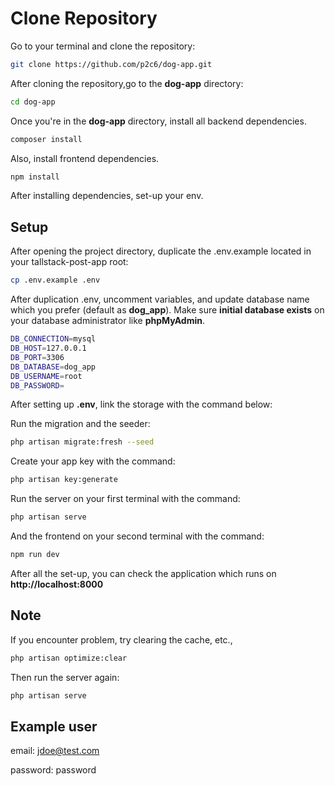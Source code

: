 # Clone Repository
Go to your terminal and clone the repository:
```sh
git clone https://github.com/p2c6/dog-app.git
```

After cloning the repository,go to the **dog-app** directory:

```sh
cd dog-app
```

Once you're in the **dog-app** directory, install all backend dependencies.

```sh
composer install
```

Also, install frontend dependencies.

```sh
npm install
```

After installing dependencies, set-up your env.

## Setup

After opening the project directory, duplicate the .env.example located in your tallstack-post-app root:

```sh
cp .env.example .env
```

After duplication .env, uncomment variables, and update database name which you prefer (default as **dog_app**). Make sure **initial database exists** on your database administrator like **phpMyAdmin**.

```sh
DB_CONNECTION=mysql
DB_HOST=127.0.0.1
DB_PORT=3306
DB_DATABASE=dog_app
DB_USERNAME=root
DB_PASSWORD=
```


After setting up **.env**, link the storage with the command below:

Run the migration and the seeder:

```sh
php artisan migrate:fresh --seed
```

Create your app key with the command:

```sh
php artisan key:generate
```

Run the server on your first terminal with the command:
 
```sh
php artisan serve
```

And the frontend on your second terminal with the command:
 
```sh
npm run dev
```

After all the set-up, you can check the application which runs on **http://localhost:8000**

## Note

If you encounter problem, try clearing the cache, etc., 

```sh
php artisan optimize:clear
```

Then run the server again:

```sh
php artisan serve
```

## Example user

email: jdoe@test.com

password: password







